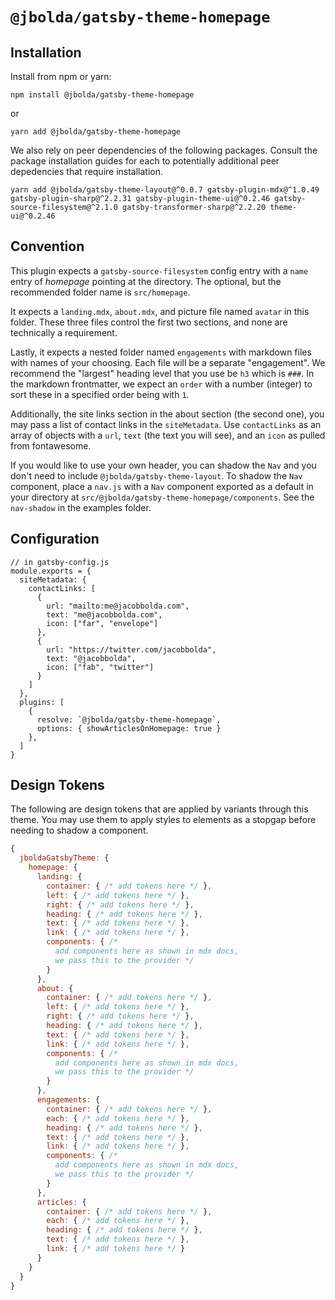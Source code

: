 # `@jbolda/gatsby-theme-homepage`

## Installation
Install from npm or yarn:
```
npm install @jbolda/gatsby-theme-homepage
```
or
```
yarn add @jbolda/gatsby-theme-homepage
```

We also rely on peer dependencies of the following packages. Consult the package installation guides for each to potentially additional peer depedencies that require installation.

```
yarn add @jbolda/gatsby-theme-layout@^0.0.7 gatsby-plugin-mdx@^1.0.49 gatsby-plugin-sharp@^2.2.31 gatsby-plugin-theme-ui@^0.2.46 gatsby-source-filesystem@^2.1.0 gatsby-transformer-sharp@^2.2.20 theme-ui@^0.2.46
```


## Convention
This plugin expects a `gatsby-source-filesystem` config entry with a `name` entry of _homepage_ pointing at the directory. The optional, but the recommended folder name is `src/homepage`.

It expects a `landing.mdx`, `about.mdx`, and picture file named `avatar` in this folder. These three files control the first two sections, and none are technically a requirement.

Lastly, it expects a nested folder named `engagements` with markdown files with names of your choosing. Each file will be a separate "engagement". We recommend the "largest" heading level that you use be `h3` which is `###`. In the markdown frontmatter, we expect an `order` with a number (integer) to sort these in a specified order being with `1`.

Additionally, the site links section in the about section (the second one), you may pass a list of contact links in the `siteMetadata`.  Use `contactLinks` as an array of objects with a `url`, `text` (the text you will see), and an `icon` as pulled from fontawesome.

If you would like to use your own header, you can shadow the `Nav` and you don't need to include `@jbolda/gatsby-theme-layout`. To shadow the `Nav` component, place a `nav.js` with a `Nav` component exported as a default in your directory at `src/@jbolda/gatsby-theme-homepage/components`. See the `nav-shadow` in the examples folder.

## Configuration

```
// in gatsby-config.js
module.exports = {
  siteMetadata: {
    contactLinks: [
      {
        url: "mailto:me@jacobbolda.com",
        text: "me@jacobbolda.com",
        icon: ["far", "envelope"]
      },
      {
        url: "https://twitter.com/jacobbolda",
        text: "@jacobbolda",
        icon: ["fab", "twitter"]
      }
    ]
  },
  plugins: [
    {
      resolve: `@jbolda/gatsby-theme-homepage`,
      options: { showArticlesOnHomepage: true }
    },
  ]
}
```

## Design Tokens
The following are design tokens that are applied by variants through this theme. You may use them to apply styles to elements as a stopgap before needing to shadow a component.

```js
{
  jboldaGatsbyTheme: {
    homepage: {
      landing: {
        container: { /* add tokens here */ },
        left: { /* add tokens here */ },
        right: { /* add tokens here */ },
        heading: { /* add tokens here */ },
        text: { /* add tokens here */ },
        link: { /* add tokens here */ },
        components: { /*
          add components here as shown in mdx docs,
          we pass this to the provider */
        }
      },
      about: {
        container: { /* add tokens here */ },
        left: { /* add tokens here */ },
        right: { /* add tokens here */ },
        heading: { /* add tokens here */ },
        text: { /* add tokens here */ },
        link: { /* add tokens here */ },
        components: { /*
          add components here as shown in mdx docs,
          we pass this to the provider */
        }
      },
      engagements: {
        container: { /* add tokens here */ },
        each: { /* add tokens here */ },
        heading: { /* add tokens here */ },
        text: { /* add tokens here */ },
        link: { /* add tokens here */ },
        components: { /*
          add components here as shown in mdx docs,
          we pass this to the provider */
        }
      },
      articles: {
        container: { /* add tokens here */ },
        each: { /* add tokens here */ },
        heading: { /* add tokens here */ },
        text: { /* add tokens here */ },
        link: { /* add tokens here */ }
      }
    }
  }
}
```
